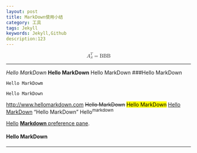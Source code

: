 ```yaml
---
layout: post                                  
title: MarkDown使用小结
category: 工具
tags: Jekyll
keywords: Jekyll,Github
description:123
---
```


<math display="block">
    <msubsup><mi>A</mi> <mi>S</mi> <mi>T</mi></msubsup>
    <mo>=</mo>
    <mi>BBB</mi>
</math>

<!--![Rendering preferences pane](http://d.pr/i/rT4d+)--> 
 
*****
 
_Hello MarkDown_
**Hello MarkDown** 
Hello MarkDown
###Hello MarkDown

`Hello MarkDowm`

```
Hello MarkDown
```
<http://www.hellomarkdown.com>
<del>Hello MarkDown</del>
<mark>Hello MarkDown</mark>
<u>Hello MarkDown</u> 
<q>Hello MarkDown</q>
Hello<sup>markdown</sup>

[Hello](wwww.markdown.com)
[**Markdown** preference pane](#markdown-pane).
#### <a name="fenced-code-block">Hello MarkDown</a>

___




 
   
   

